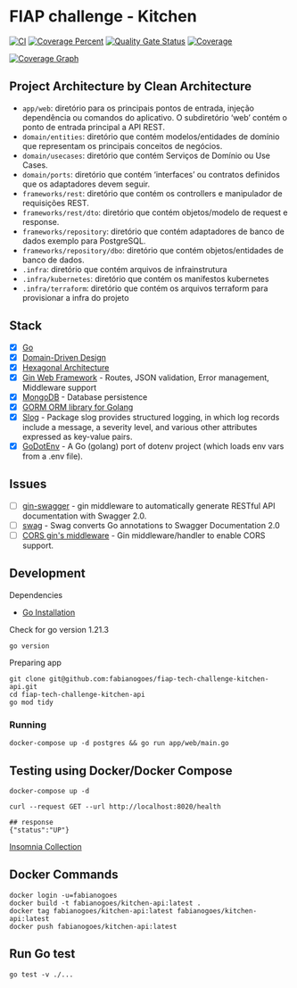 # FIAP challenge - Kitchen

[![CI](https://github.com/fabianogoes/fiap-tech-challenge-kitchen-api/actions/workflows/ci-cd.yml/badge.svg)](https://github.com/fabianogoes/fiap-tech-challenge-kitchen-api/actions/workflows/ci-cd.yml)
[![Coverage Percent](https://codecov.io/github/fabianogoes/fiap-tech-challenge-kitchen-api/graph/badge.svg?token=877UONKJDB)](https://codecov.io/github/fabianogoes/fiap-tech-challenge-kitchen-api)
[![Quality Gate Status](https://sonarcloud.io/api/project_badges/measure?project=fabianogoes_fiap-tech-challenge-kitchen-api&metric=alert_status)](https://sonarcloud.io/summary/new_code?id=fabianogoes_fiap-tech-challenge-kitchen-api)
[![Coverage](https://sonarcloud.io/api/project_badges/measure?project=fabianogoes_fiap-tech-challenge-kitchen-api&metric=coverage)](https://sonarcloud.io/summary/new_code?id=fabianogoes_fiap-tech-challenge-kitchen-api)

[![Coverage Graph](https://codecov.io/github/fabianogoes/fiap-tech-challenge-kitchen-api/graphs/sunburst.svg?token=877UONKJDB)](https://codecov.io/github/fabianogoes/fiap-tech-challenge-kitchen-api)

## Project Architecture by Clean Architecture

- `app/web`: diretório para os principais pontos de entrada, injeção dependência ou comandos do aplicativo. O subdiretório ‘web’ contém o ponto de entrada principal a API REST.
- `domain/entities`: diretório que contém modelos/entidades de domínio que representam os principais conceitos de negócios.
- `domain/usecases`: diretório que contém Serviços de Domínio ou Use Cases.
- `domain/ports`: diretório que contém ‘interfaces’ ou contratos definidos que os adaptadores devem seguir.
- `frameworks/rest`: diretório que contém os controllers e manipulador de requisições REST.
- `frameworks/rest/dto`: diretório que contém objetos/modelo de request e response.
- `frameworks/repository`: diretório que contém adaptadores de banco de dados exemplo para PostgreSQL.
- `frameworks/repository/dbo`: diretório que contém objetos/entidades de banco de dados.
- `.infra`: diretório que contém arquivos de infrainstrutura
- `.infra/kubernetes`: diretório que contém os manifestos kubernetes
- `.infra/terraform`: diretório que contém os arquivos terraform para provisionar a infra do projeto

## Stack

- [x] [Go][0]
- [x] [Domain-Driven Design][6]
- [x] [Hexagonal Architecture][5]
- [x] [Gin Web Framework][1] - Routes, JSON validation, Error management, Middleware support
- [x] [MongoDB][3] - Database persistence
- [x] [GORM ORM library for Golang][2]
- [x] [Slog](https://pkg.go.dev/log/slog) - Package slog provides structured logging, in which log records include a message, a severity level, and various other attributes expressed as key-value pairs. 
- [x] [GoDotEnv](https://github.com/joho/godotenv) - A Go (golang) port of dotenv project (which loads env vars from a .env file).

## Issues

- [ ] [gin-swagger](https://github.com/swaggo/gin-swagger) - gin middleware to automatically generate RESTful API documentation with Swagger 2.0.
- [ ] [swag](https://github.com/swaggo/swag) - Swag converts Go annotations to Swagger Documentation 2.0
- [ ] [CORS gin's middleware](https://github.com/gin-contrib/cors) - Gin middleware/handler to enable CORS support.

## Development

Dependencies

- [Go Installation](https://go.dev/doc/install)

Check for go version 1.21.3

```shell
go version
```

Preparing app

```shell
git clone git@github.com:fabianogoes/fiap-tech-challenge-kitchen-api.git
cd fiap-tech-challenge-kitchen-api
go mod tidy
````

### Running

```shell
docker-compose up -d postgres && go run app/web/main.go
```

## Testing using Docker/Docker Compose

```shell
docker-compose up -d

curl --request GET --url http://localhost:8020/health

## response 
{"status":"UP"}
```

[Insomnia Collection](.utils/fiap-tech-challenge-Insomnia.json)

## Docker Commands

```shell
docker login -u=fabianogoes
docker build -t fabianogoes/kitchen-api:latest .
docker tag fabianogoes/kitchen-api:latest fabianogoes/kitchen-api:latest
docker push fabianogoes/kitchen-api:latest
```

## Run Go test

```shell
go test -v ./...
```

[0]: https://go.dev/
[1]: https://gin-gonic.com/
[2]: https://www.mongodb.com/
[3]: https://www.postgresql.org/
[5]: https://alistair.cockburn.us/hexagonal-architecture/
[6]: https://www.amazon.com/dp/0321125215?ref_=cm_sw_r_cp_ud_dp_0M66DHP14SJ5GBBJCRNP
